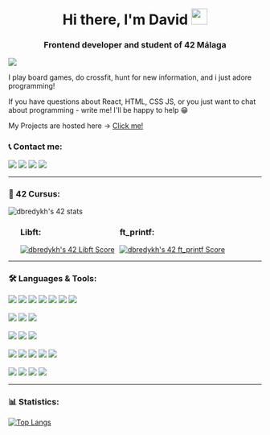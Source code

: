 <h1 align="center">
    Hi there, I'm David 
<img src="https://github.com/blackcater/blackcater/raw/main/images/Hi.gif" height="32"/>
</h1>
<h3 align="center">Frontend developer and student of 42 Málaga</h3>

![](https://komarev.com/ghpvc/?username=Dvaid0805&color=blueviolet)

<p> 
    I play board games, do crossfit, hunt for new information, and i just adore programming!</p>
<p>
    If you have questions about React, HTML, CSS JS, or you just want to chat about programming - write me! I'll be happy to help 😁
</p>
<p>
    My Projects are hosted here -> <a href="https://venerable-dieffenbachia-d0efb9.netlify.app/" target="_blank" >Click me!</a>
</p>


<h3>&#128222; Contact me:</h3>
<a href="https://www.linkedin.com/in/davyd-bredykhin-1u961/"><img src="https://img.shields.io/badge/LinkedIn-0077B5?style=for-the-badge&logo=linkedin&logoColor=white" /></a>
<a href="https://www.instagram.com/davidbredihin/"><img src="https://img.shields.io/badge/Instagram-E4405F?style=for-the-badge&logo=instagram&logoColor=white" /></a>
<a href="https://t.me/Davyd_y_punto"><img src="https://img.shields.io/badge/Telegram-2CA5E0?style=for-the-badge&logo=telegram&logoColor=white" /></a>
<a href="mailto:correodemimobil@gmail.com"><img src="https://img.shields.io/badge/Gmail-D14836?style=for-the-badge&logo=gmail&logoColor=white" /></a>

___

<h3>&#127979; 42 Cursus:</h3>
<img src="https://badge.mediaplus.ma/levi/dbredykh?1337Badge=off&UM6P=off" alt="dbredykh's 42 stats" />

<ul style="display: flex; gap: 0 10px; list-style: none; margin: 0;">
    <li>
        <h3>Libft:</h3>
        <a target="_blank" rel="noreferrer" href="https://github.com/Dvaid0805/42_LIbft">
            <img src="https://badge42.vercel.app/api/v2/clherdu8j002508l3x43xkiqg/project/3066619" alt="dbredykh's 42 Libft Score" />
        </a>
    </li>
    <li>
        <h3>ft_printf:</h3>
        <a href="https://github.com/Dvaid0805/42_ft_printf">
            <img src="https://badge42.vercel.app/api/v2/clherdu8j002508l3x43xkiqg/project/3080494" alt="dbredykh's 42 ft_printf Score" />
        </a>
    </li>
</ul>

___

<h3>&#x1F6E0; Languages & Tools:</h3>
<span><img src="https://img.shields.io/badge/Bootstrap-563D7C?style=for-the-badge&logo=bootstrap&logoColor=white"/></span>
<span><img src="https://img.shields.io/badge/Tailwind_CSS-38B2AC?style=for-the-badge&logo=tailwind-css&logoColor=white"/></span>
<span><img src="https://img.shields.io/badge/styled--components-DB7093?style=for-the-badge&logo=styled-components&logoColor=white"/></span>
<span><img src="https://img.shields.io/badge/Font_Awesome-339AF0?style=for-the-badge&logo=fontawesome&logoColor=white"/></span>
<span><img src="https://img.shields.io/badge/Material%20UI-007FFF?style=for-the-badge&logo=mui&logoColor=white"/></span>
<span><img src="https://img.shields.io/badge/CSS3-1572B6?style=for-the-badge&logo=css3&logoColor=white"/></span>
<span><img src="https://img.shields.io/badge/Sass-CC6699?style=for-the-badge&logo=sass&logoColor=white"/></span>
<br>
<br>
<span><img src="https://img.shields.io/badge/webpack-%238DD6F9.svg?style=for-the-badge&logo=webpack&logoColor=blue"/></span>
<span><img src="https://img.shields.io/badge/eslint-3A33D1?style=for-the-badge&logo=eslint&logoColor=white"/></span>
<span><img src="https://img.shields.io/badge/prettier-1A2C34?style=for-the-badge&logo=prettier&logoColor=F7BA3E"/></span>
<br>
<br>
<span><img src="https://img.shields.io/badge/Node.js-339933?style=for-the-badge&logo=nodedotjs&logoColor=white"/></span>
<span><img src="https://img.shields.io/badge/npm-CB3837?style=for-the-badge&logo=npm&logoColor=white"/></span>
<span><img src="https://img.shields.io/badge/Express.js-404D59?style=for-the-badge"/></span>
<br>
<br>
<span><img src="https://img.shields.io/badge/jQuery-0769AD?style=for-the-badge&logo=jquery&logoColor=white"/></span>
<span><img src="https://img.shields.io/badge/React-20232A?style=for-the-badge&logo=react&logoColor=61DAFB"/></span>
<span><img src="https://img.shields.io/badge/Redux-593D88?style=for-the-badge&logo=redux&logoColor=white"/></span>
<span><img src="https://img.shields.io/badge/Redux%20saga-86D46B?style=for-the-badge&logo=redux%20saga&logoColor=999999"/></span>
<span><img src="https://img.shields.io/badge/ThreeJs-black?style=for-the-badge&logo=three.js&logoColor=white"/></span>
<br>
<br>
<span><img src="https://img.shields.io/badge/HTML5-E34F26?style=for-the-badge&logo=html5&logoColor=white"/></span>
<span><img src="https://img.shields.io/badge/Python-FFD43B?style=for-the-badge&logo=python&logoColor=blue"/></span>
<span><img src="https://img.shields.io/badge/TypeScript-007ACC?style=for-the-badge&logo=typescript&logoColor=black"/></span>
<span><img src="https://img.shields.io/badge/JavaScript-323330?style=for-the-badge&logo=javascript&logoColor=F7DF1E"/></span>

___

<h3>📊 Statistics:</h3>

[![Top Langs](https://github-readme-stats.vercel.app/api/top-langs/?username=Dvaid0805&show_icons=true&theme=tokyonight)](https://github.com/anuraghazra/github-readme-stats)